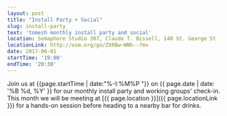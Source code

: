 ```yaml
---
layout: post
title: "Install Party + Social"
slug: install-party
text: 'tomesh monthly install party and social'
location: Semaphore Studio 307, Claude T. Bissell, 140 St. George St  
locationLink: http://osm.org/go/ZX6Bw~WNh--?m=
date: 2017-06-01
startTime: '19:00'
endTime: '20:30'
---
```


Join us at {{page.startTime | date:"%-I:%M%P "}} on {{ page.date | date: '%B %d, %Y' }} for our monthly install party and working groups' check-in. This month we will be meeting at [{{ page.location }}]({{ page.locationLink }}) for a hands-on session before heading to a nearby bar for drinks.
